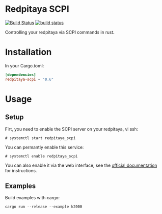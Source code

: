# Redpitaya SCPI

[![Build Status](https://travis-ci.org/sanpii/redpitaya-scpi.svg?branch=master)](https://travis-ci.org/sanpii/redpitaya-scpi)
[![build status](https://gitlab.com/sanpi/redpitaya-scpi/badges/master/build.svg)](https://gitlab.com/sanpi/redpitaya-scpi/commits/master)

Controlling your redpitaya via SCPI commands in rust.

# Installation

In your Cargo.toml:

```toml
[dependencies]
redpitaya-scpi = "0.6"
```

# Usage

## Setup

Firt, you need to enable the SCPI server on your redpitaya, vi ssh:

```
# systemctl start redpitaya_scpi
```

You can permantly enable this service:

```
# systemctl enable redpitaya_scpi
```

You can also enable it via the web interface, see the [official
documentation](https://redpitaya.readthedocs.io/en/latest/doc/appsFeatures/remoteControl/remoteControl.html#quick-start)
for instructions.

## Examples

Build examples with cargo:

```
cargo run --release --example k2000
```
